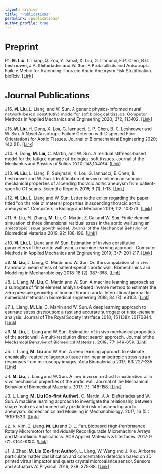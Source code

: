 ```yaml
---
layout: archive
title: "Publications"
permalink: /publications/
author_profile: true
---
```


Preprint
======
P1. **M. Liu**, L. Liang, Q. Zou, Y. Ismail, X. Lou, G. Iannucci, E.P. Chen, B.G. Leshnower, J.A. Elefteriades and W. Sun. A Probabilistic and Anisotropic Failure Metric for Ascending Thoracic Aortic Aneurysm Risk Stratification. bioRxiv. [[Link](https://www.biorxiv.org/content/10.1101/2020.09.28.317255v1.abstract)]

Journal Publications
======
J16. **M. Liu**, L. Liang, and W. Sun. A generic physics-informed neural network-based constitutive model for soft biological tissues. Computer Methods in Applied Mechanics and Engineering 2020; 372, 113402. [[Link](https://www.sciencedirect.com/science/article/pii/S0045782520305879)]

J15. **M. Liu**, H. Dong, X. Lou, G. Iannucci, E. P. Chen, B. G. Leshnower and W. Sun. A Novel Anisotropic Failure Criterion with Dispersed Fiber Orientations for Aortic Tissues. Journal of Biomechanical Engineering 2020; 142 (11). [[Link](https://asmedigitalcollection.asme.org/biomechanical/article/142/11/111002/1086084/A-Novel-Anisotropic-Failure-Criterion-With)]

J14. H. Dong, **M. Liu**, C. Martin, and W. Sun. A residual stiffness-based model for the fatigue damage of biological soft tissues. Journal of the Mechanics and Physics of Solids 2020; 143,104074. [[Link](https://www.sciencedirect.com/science/article/pii/S0022509620303082)]

J13. **M. Liu**, L. Liang, F. Sulejmani, X. Lou, G. Iannucci, E. Chen, B. Leshnower and W. Sun. Identification of in vivo nonlinear anisotropic mechanical properties of ascending thoracic aortic aneurysm from patient-specific CT scans. Scientific Reports 2019; 9 (1), 1-13. [[Link](https://www.nature.com/articles/s41598-019-49438-w)]

J12. **M. Liu**, L. Liang and W. Sun. Letter to the editor regarding the paper titled "on the role of material properties in ascending thoracic aortic aneurysms". Computers in Biology and Medicine 2019; 112: 103373. [[Link](https://www.sciencedirect.com/science/article/pii/S0010482519302501?via%3Dihub)]

J11. H. Liu, M. Zhang, **M. Liu**, C. Martin, Z. Cai and W. Sun. Finite element simulation of three dimensional residual stress in the aortic wall using an anisotropic tissue growth model. Journal of the Mechanical Behavior of Biomedical Materials 2019; 92: 188-196. [[Link](https://www.sciencedirect.com/science/article/pii/S1751616118311664)]

J10. **M. Liu**, L. Liang and W. Sun. Estimation of in vivo constitutive parameters of the aortic wall using a machine learning approach. Computer Methods in Applied Mechanics and Engineering 2019; 347: 201-217. [[Link](https://www.sciencedirect.com/science/article/pii/S0045782518306297)]

J9. **M. Liu**, L. Liang, C. Martin and W. Sun. On the computation of in vivo transmural mean stress of patient-specific aortic wall. Biomechanics and Modeling in Mechanobiology 2018; 18 (2): 387-398. [[Link](https://pubs.acs.org/doi/abs/10.1021/acsami.6b13997)]

J8. L. Liang, **M. Liu**, C. Martin and W. Sun. A machine learning approach as a surrogate of finite element analysis–based inverse method to estimate the zero‐pressure geometry of human thoracic aorta. International journal for numerical methods in biomedical engineering 2018; 34 (8): e3103. [[Link](https://onlinelibrary.wiley.com/doi/abs/10.1002/cnm.3103)]

J7. L. Liang, **M. Liu**, C. Martin and W. Sun. A deep learning approach to estimate stress distribution: a fast and accurate surrogate of finite-element analysis. Journal of The Royal Society Interface 2018; 15 (138): 20170844. [[Link](https://royalsocietypublishing.org/doi/full/10.1098/rsif.2017.0844)]

J6. **M. Liu**, L. Liang and W. Sun. Estimation of in vivo mechanical properties of the aortic wall: A multi-resolution direct search approach. Journal of the Mechanical Behavior of Biomedical Materials. 2018; 77: 649-659. [[Link](https://www.sciencedirect.com/science/article/pii/S1751616117304502)]

J5. L. Liang, **M. Liu** and W. Sun. A deep learning approach to estimate chemically-treated collagenous tissue nonlinear anisotropic stress-strain responses from microscopy images. Acta Biomaterialia 2017; 63: 227-235. [[Link](https://www.sciencedirect.com/science/article/pii/S1742706117305883)]

J4. **M. Liu**, L. Liang and W. Sun. A new inverse method for estimation of in vivo mechanical properties of the aortic wall. Journal of the Mechanical Behavior of Biomedical Materials. 2017; 72: 148-158. [[Link](https://www.sciencedirect.com/science/article/pii/S1751616117301893)]

J3. L. Liang, **M. Liu (Co-first Author)**, C. Martin, J. A. Elefteriades and W. Sun. A machine learning approach to investigate the relationship between shape features and numerically predicted risk of ascending aortic aneurysm. Biomechanics and Modeling in Mechanobiology. 2017; 16 (5): 1519-1533. [[Link](https://link.springer.com/article/10.1007/s10237-017-0903-9)]

J2. K. Kim, Z. Liang, **M. Liu** and D. L. Fan. Biobased High-Performance Rotary Micromotors for Individually Reconfigurable Micromachine Arrays and Microfluidic Applications. ACS Applied Materials & Interfaces. 2017; 9 (7): 6144-6152. [[Link](https://pubs.acs.org/doi/abs/10.1021/acsami.6b13997)]

J1. J. Zhao, **M. Liu (Co-first Author)**, L. Liang, W. Wang and J. Xie. Airborne particulate matter classification and concentration detection based on 3D printed virtual impactor and quartz crystal microbalance sensor. Sensors and Actuators A: Physical. 2016; 238: 379-88. [[Link](https://www.sciencedirect.com/science/article/pii/S0924424715302788)]


